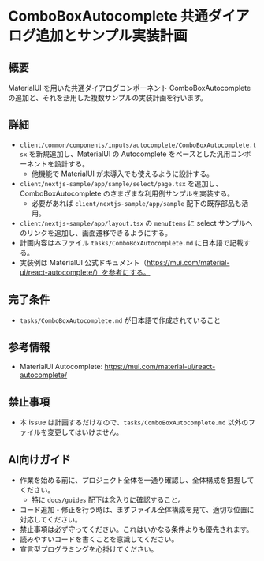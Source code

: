# ComboBoxAutocomplete 共通ダイアログ追加とサンプル実装計画

## 概要
MaterialUI を用いた共通ダイアログコンポーネント ComboBoxAutocomplete の追加と、それを活用した複数サンプルの実装計画を行います。

## 詳細
- `client/common/components/inputs/autocomplete/ComboBoxAutocomplete.tsx` を新規追加し、MaterialUI の Autocomplete をベースとした汎用コンポーネントを設計する。
  - 他機能で MaterialUI が未導入でも使えるように設計する。
- `client/nextjs-sample/app/sample/select/page.tsx` を追加し、ComboBoxAutocomplete のさまざまな利用例サンプルを実装する。
  - 必要があれば `client/nextjs-sample/app/sample` 配下の既存部品も活用。
- `client/nextjs-sample/app/layout.tsx` の `menuItems` に select サンプルへのリンクを追加し、画面遷移できるようにする。
- 計画内容は本ファイル `tasks/ComboBoxAutocomplete.md` に日本語で記載する。
- 実装例は MaterialUI 公式ドキュメント（https://mui.com/material-ui/react-autocomplete/）を参考にする。

## 完了条件
- `tasks/ComboBoxAutocomplete.md` が日本語で作成されていること

## 参考情報
- MaterialUI Autocomplete: https://mui.com/material-ui/react-autocomplete/

## 禁止事項
- 本 issue は計画するだけなので、`tasks/ComboBoxAutocomplete.md` 以外のファイルを変更してはいけません。

## AI向けガイド
- 作業を始める前に、プロジェクト全体を一通り確認し、全体構成を把握してください。
  - 特に `docs/guides` 配下は念入りに確認すること。
- コード追加・修正を行う時は、まずファイル全体構成を見て、適切な位置に対応してください。
- 禁止事項は必ず守ってください。これはいかなる条件よりも優先されます。
- 読みやすいコードを書くことを意識してください。
- 宣言型プログラミングを心掛けてください。
